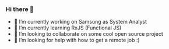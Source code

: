 ### Hi there 👋

- 🔭 I’m currently working on Samsung as System Analyst
- 🌱 I’m currently learning RxJS (Functional JS)
- 👯 I’m looking to collaborate on some cool open source project
- 🤔 I’m looking for help with how to get a remote job :)

